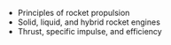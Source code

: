 - Principles of rocket propulsion
- Solid, liquid, and hybrid rocket engines
- Thrust, specific impulse, and efficiency